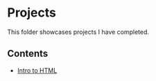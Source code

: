 # Projects
This folder showcases projects I have completed.
## Contents
* [Intro to HTML](Intro-to-HTML)
